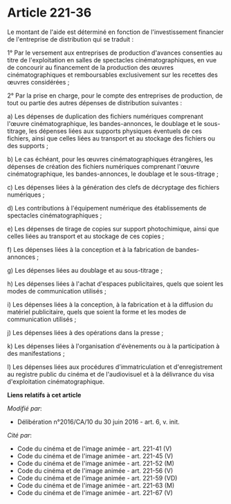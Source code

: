 # Article 221-36

Le montant de l'aide est déterminé en fonction de l'investissement financier de l'entreprise de distribution qui se traduit :

1° Par le versement aux entreprises de production d'avances consenties au titre de l'exploitation en salles de spectacles
cinématographiques, en vue de concourir au financement de la production des œuvres cinématographiques et remboursables
exclusivement sur les recettes des œuvres considérées ; 

2° Par la prise en charge, pour le compte des entreprises de production, de tout ou partie des autres dépenses de
distribution suivantes : 

a) Les dépenses de duplication des fichiers numériques comprenant l'œuvre cinématographique, les bandes-annonces, le doublage
et le sous-titrage, les dépenses liées aux supports physiques éventuels de ces fichiers, ainsi que celles liées au transport
et au stockage des fichiers ou des supports ; 

b) Le cas échéant, pour les œuvres cinématographiques étrangères, les dépenses de création des fichiers numériques comprenant
l'œuvre cinématographique, les bandes-annonces, le doublage et le sous-titrage ; 

c) Les dépenses liées à la génération des clefs de décryptage des fichiers numériques ; 

d) Les contributions à l'équipement numérique des établissements de spectacles cinématographiques ; 

e) Les dépenses de tirage de copies sur support photochimique, ainsi que celles liées au transport et au stockage de ces
copies ; 

f) Les dépenses liées à la conception et à la fabrication de bandes-annonces ; 

g) Les dépenses liées au doublage et au sous-titrage ; 

h) Les dépenses liées à l'achat d'espaces publicitaires, quels que soient les modes de communication utilisés ; 

i) Les dépenses liées à la conception, à la fabrication et à la diffusion du matériel publicitaire, quels que soient la forme
et les modes de communication utilisés ; 

j) Les dépenses liées à des opérations dans la presse ; 

k) Les dépenses liées à l'organisation d'évènements ou à la participation à des manifestations ; 

l) Les dépenses liées aux procédures d'immatriculation et d'enregistrement au registre public du cinéma et de l'audiovisuel
et à la délivrance du visa d'exploitation cinématographique.

**Liens relatifs à cet article**

_Modifié par_:

  - Délibération n°2016/CA/10 du 30 juin 2016 - art. 6, v. init.

_Cité par_:

  - Code du cinéma et de l'image animée - art. 221-41 (V)
  - Code du cinéma et de l'image animée - art. 221-45 (V)
  - Code du cinéma et de l'image animée - art. 221-52 (M)
  - Code du cinéma et de l'image animée - art. 221-56 (V)
  - Code du cinéma et de l'image animée - art. 221-59 (VD)
  - Code du cinéma et de l'image animée - art. 221-63 (M)
  - Code du cinéma et de l'image animée - art. 221-67 (V)
